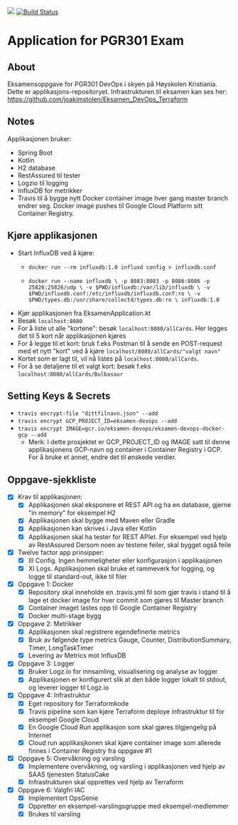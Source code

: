 <a href="https://www.statuscake.com" title="Website Uptime Monitoring"><img src="https://app.statuscake.com/button/index.php?Track=5743970&Days=1&Design=2" /></a>
[![Build Status](https://travis-ci.com/joakimstolen/Eksamen_DevOps_App.svg?token=2oGxk1NA54S8kvu1Qqs9&branch=master)](https://travis-ci.com/joakimstolen/Eksamen_DevOps_App)
# Application for PGR301 Exam
## About
Eksamensoppgave for PGR301 DevOps i skyen på Høyskolen Kristiania. Dette er applikasjons-repositoryet. Infrastrukturen til eksamen kan ses her: https://github.com/joakimstolen/Eksamen_DevOps_Terraform 

## Notes
Applikasjonen bruker:
 * Spring Boot 
 * Kotlin
 * H2 database 
 * RestAssured til tester
 * Logzio til logging
 * InfluxDB for metrikker
 * Travis til å bygge nytt Docker container image hver gang master branch endrer seg. Docker image pushes til Google Cloud Platform sitt Container Registry.  
 

## Kjøre applikasjonen
* Start InfluxDB ved å kjøre: 
    * `docker run --rm influxdb:1.0 influxd config > influxdb.conf`
     
    * `docker run --name influxdb \
        -p 8083:8083 -p 8086:8086 -p 25826:25826/udp \
        -v $PWD/influxdb:/var/lib/influxdb \
        -v $PWD/influxdb.conf:/etc/influxdb/influxdb.conf:ro \
        -v $PWD/types.db:/usr/share/collectd/types.db:ro \
        influxdb:1.0`
*  Kjør applikasjonen fra EksamenApplication.kt
* Besøk `localhost:8080`
* For å liste ut alle "kortene": besøk `localhost:8080/allCards`. Her legges det til 5 kort når applikasjonen kjøres
* For å legge til et kort: bruk f.eks Postman til å sende en POST-request med et nytt "kort" ved å kjøre `localhost/8080/allCards/"valgt navn"`
* Kortet som er lagt til, vil nå listes på `localhost:8080/allCards`. 
* For å se detaljene til et valgt kort: besøk f.eks `localhost:8080/allCards/Bulbasaur`    

## Setting Keys & Secrets
* `travis encrypt-file "dittfilnavn.json" --add`
* `travis encrypt GCP_PROJECT_ID=eksamen-devops --add`
* `travis encrypt IMAGE=gcr.io/eksamen-devops/eksamen-devops-docker-gcp --add`
    * Merk: I dette prosjektet er GCP_PROJECT_ID og IMAGE satt til denne applikasjonens GCP-navn og container i Container Registry i GCP. For å bruke et annet, endre det til ønskede verdier. 
## Oppgave-sjekkliste 
- [X] Krav til applikasjonen:  
    - [X] Applikasjonen skal eksponere et REST API og ha en database, gjerne "in memory" for eksempel H2 
    - [X] Applikasjonen skal bygge med Maven eller Gradle
    - [X] Applikasjonen kan skrives i Java eller Kotlin
    - [X] Applikasjonen skal ha tester for REST APIet. For eksempel ved hjelp av RestAssured Dersom noen av testene feiler, skal bygget også feile
- [X] Twelve factor app prinsipper: 
    - [X] III Config. Ingen hemmeligheter eller konfigurasjon i applikasjonen
    - [X] XI Logs. Applikasjonen skal bruke et rammeverk for logging, og logge til standard-out, ikke til filer
- [X] Oppgave 1: Docker
    - [X] Repository skal inneholde en .travis.yml fil som gjør travis i stand til å lage et docker image for hver commit som gjøres til Master branch
    - [X] Container imaget lastes opp til Google Container Registry
    - [X] Docker multi-stage bygg
- [X] Oppgave 2: Metrikker
    - [X] Applikasjonen skal registrere egendefinerte metrics
    - [X] Bruk av følgende type metrics Gauge, Counter, DistributionSummary, Timer, LongTaskTimer
    - [X] Levering av Metrics mot InfluxDB
- [X] Oppgave 3: Logger
    - [X] Bruker Logz.io for innsamling, visualisering og analyse av logger
    - [X] Applikasjonen er konfigurert slik at den både logger lokalt til stdout, og leverer logger til Logz.io
- [X] Oppgave 4: Infrastruktur
    - [X] Eget repository for Terraformkode
    - [X] Travis pipeline som kan kjøre Terraform deploye infrastruktur til for eksempel Google Cloud
    - [X] En Google Cloud Run applikasjon som skal gjøres tilgjengelig på Internet
    - [X] Cloud run applikasjkonen skal kjøre container image som allerede finnes i Container Registry fra oppgave #1
- [X] Oppgave 5: Overvåkning og varsling
    - [X] Implementere overvåkning, og varsling i applikasjonen ved hjelp av SAAS tjenesten StatusCake
    - [X] Infrastrukturen skal opprettes ved hjelp av Terraform
- [X] Oppgave 6: Valgfri IAC
    - [X] Implementert OpsGenie   
    - [X] Oppretter en eksempel-varslingsgruppe med eksempel-medlemmer  
    - [X] Brukes til varsling   